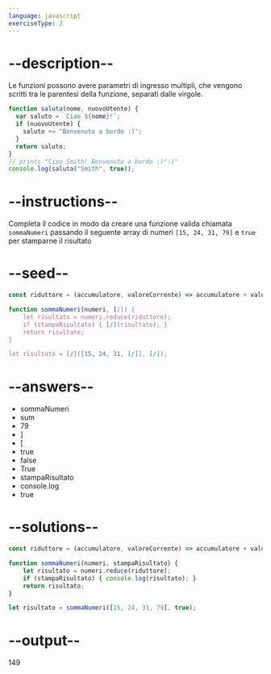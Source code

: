 ```yaml
---
language: javascript
exerciseType: 2
---
```


# --description--

Le funzioni possono avere parametri di ingresso multipli, che vengono scritti tra le parentesi della funzione, separati dalle virgole.
```javascript
function saluta(nome, nuovoUtente) {
  var saluto = `Ciao ${nome}!`;
  if (nuovoUtente) {
    saluto += "Benvenuto a bordo :)";
  }
  return saluto;
}
// prints "Ciao Smith! Benvenuto a bordo :)":)"
console.log(saluta("Smith", true));
```

# --instructions--

Completa il codice in modo da creare una funzione valida chiamata `sommaNumeri` passando il seguente array di numeri `[15, 24, 31, 79]` e `true` per stamparne il risultato

# --seed--

```javascript
const riduttore = (accumulatore, valoreCorrente) => accumulatore + valoreCorrente;

function sommaNumeri(numeri, [/]) {
    let risultato = numeri.reduce(riduttore);
    if (stampaRisultato) { [/](risultato); }
    return risultato;
}

let risultato = [/]([15, 24, 31, [/]], [/]);
```

# --answers--

- sommaNumeri
- sum
- 79
- ]
- [
- true
- false
- True
- stampaRisultato
- console.log
- true

# --solutions--

```javascript
const riduttore = (accumulatore, valoreCorrente) => accumulatore + valoreCorrente;

function sommaNumeri(numeri, stampaRisultato) {
    let risultato = numeri.reduce(riduttore);
    if (stampaRisultato) { console.log(risultato); }
    return risultato;
}

let risultato = sommaNumeri([15, 24, 31, 79], true);
```

# --output--

149

